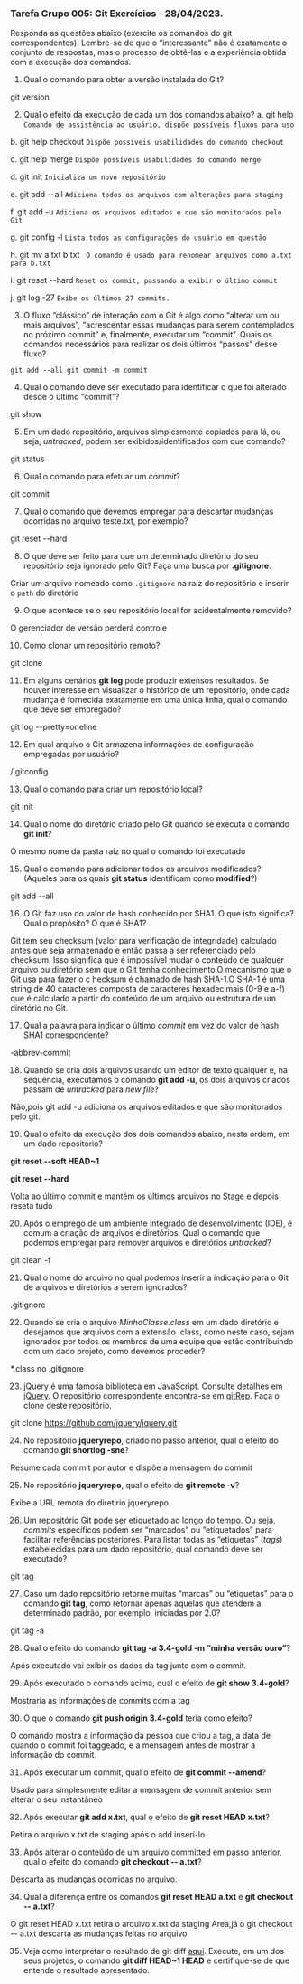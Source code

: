 ### Tarefa Grupo 005: Git Exercícios - 28/04/2023.

Responda as questões abaixo (exercite os comandos do git correspondentes). Lembre-se de que o “interessante” não é exatamente o conjunto de respostas, mas o processo de obtê-las e a experiência obtida com a execução dos comandos.


1. Qual o comando para obter a versão instalada do Git?

git version

2. Qual o efeito da execução de cada um dos comandos abaixo?
  a. git help `Comando de assistência ao usuário, dispõe possíveis fluxos para uso`
  
  b. git help checkout `Dispõe possíveis usabilidades do comando checkout`
  
  c. git help merge `Dispõe possíveis usabilidades do comando merge`
  
  d. git init  `Inicializa um novo repositório`
  
  e. git add --all `Adiciona todos os arquivos com alterações para staging`
  
  f. git add -u `Adiciona os arquivos editados e que são monitorados pelo  Git`
  
  g. git config -l `Lista todos as configurações do usuário em questão`
  
  h. git mv a.txt b.txt ` O comando é usado para renomear arquivos como a.txt para b.txt`
  
  i. git reset --hard ` Reset os commit, passando a exibir o último commit `
  
  j. git log -27 `Exibe os últimos 27 commits.`
 
3. O fluxo “clássico” de interação com o Git é algo como 
“alterar um ou mais arquivos”, 
“acrescentar essas mudanças para serem contemplados no próximo commit” e, finalmente, executar um “commit”. 
Quais os comandos necessários para realizar os dois últimos “passos” desse fluxo?

<code>git add --all
git commit -m commit
</code>

4. Qual o comando deve ser executado para identificar o que foi alterado desde o último “commit”?

git show

5. Em um dado repositório, arquivos simplesmente copiados para lá, ou seja, _untracked_, podem ser exibidos/identificados com que comando?

git status

6. Qual o comando para efetuar um _commit_?

git commit

7. Qual o comando que devemos empregar para descartar mudanças ocorridas no arquivo teste.txt, por exemplo?

git reset --hard

8. O que deve ser feito para que um determinado diretório do seu repositório seja ignorado pelo Git? Faça uma busca por **.gitignore**.

Criar um arquivo nomeado como `.gitignore` na raíz do repositório e inserir o `path` do diretório

9. O que acontece se o seu repositório local for acidentalmente removido?

O gerenciador de versão perderá controle

10. Como clonar um repositório remoto?

git clone

11. Em alguns cenários **git log** pode produzir extensos resultados. 
Se houver interesse em visualizar o histórico de um repositório, onde cada mudança é fornecida exatamente em uma única linha, 
qual o comando que deve ser empregado?

git log --pretty=oneline 

12. Em qual arquivo o Git armazena informações de configuração empregadas por usuário?

/.gitconfig

13. Qual o comando para criar um repositório local?

git init

14. Qual o nome do diretório criado pelo Git quando se executa o comando **git init**?

O mesmo nome da pasta raíz no qual o comando foi executado

15. Qual o comando para adicionar todos os arquivos modificados? (Aqueles para os quais **git status** identificam como **modified**?)

git add --all

16. O Git faz uso do valor de hash conhecido por SHA1. O que isto significa? Qual o propósito? O que é SHA1?

Git tem seu checksum (valor para verificação de integridade) calculado antes que seja armazenado e 
então passa a ser referenciado pelo checksum. Isso significa que é impossível mudar o conteúdo de 
qualquer arquivo ou diretório sem que o Git tenha conhecimento.O mecanismo que o Git usa para fazer o c 
hecksum é chamado de hash SHA-1.O SHA-1 é uma string de 40 caracteres composta de caracteres hexadecimais (0-9 e a-f) 
que é calculado a partir do conteúdo de um arquivo ou estrutura de um diretório no Git.

17. Qual a palavra para indicar o último _commit_ em vez do valor de hash SHA1 correspondente?

-abbrev-commit

18. Quando se cria dois arquivos usando um editor de texto qualquer e, na sequência, 
executamos o comando **git add -u**, os dois arquivos criados passam de _untracked_ para _new file_?

Não,pois git add -u adiciona os arquivos editados e que são monitorados pelo git.

19. Qual o efeito da execução dos dois comandos abaixo, nesta ordem, em um dado repositório?

**git reset --soft HEAD~1**

**git reset --hard**

Volta ao último commit e mantém os últimos arquivos no Stage e depois reseta tudo 

20. Após o emprego de um ambiente integrado de desenvolvimento (IDE), é comum a criação de arquivos e diretórios. 
Qual o comando que podemos empregar para remover arquivos e diretórios _untracked_?

git clean -f

21. Qual o nome do arquivo no qual podemos inserir a indicação para o Git de arquivos e diretórios a serem ignorados?

.gitignore

22. Quando se cria o arquivo _MinhaClasse.class_ em um dado diretório e desejamos que arquivos com a extensão .class, 
como neste caso, sejam ignorados por todos os membros de uma equipe que estão contribuindo com um dado projeto, como devemos proceder?

*.class no .gitignore

23. jQuery é uma famosa biblioteca em JavaScript. Consulte detalhes em [jQuery](http://jquery.com). 
O repositório correspondente encontra-se em [gitRep](https://github.com/jquery/jquery.git). Faça o clone deste repositório.

git clone https://github.com/jquery/jquery.git

24. No repositório **jqueryrepo**, criado no passo anterior, qual o efeito do comando
**git shortlog -sne**?

Resume cada commit por autor e dispõe a mensagem do commit

25. No repositório **jqueryrepo**, qual o efeito de **git remote -v**?

Exibe a URL remota do diretirio jqueryrepo. 

26. Um repositório Git pode ser etiquetado ao longo do tempo. 
Ou seja, _commits_ específicos podem ser “marcados” ou “etiquetados” para facilitar referências posteriores. 
Para listar todas as “etiquetas” (_tags_) estabelecidas para um dado repositório, qual comando deve ser executado?

git tag 

27. Caso um dado repositório retorne muitas “marcas” ou “etiquetas” para o comando **git tag**, 
como retornar apenas aquelas que atendem a determinado padrão, por exemplo, iniciadas por 2.0?

git tag -a 

28. Qual o efeito do comando **git tag -a 3.4-gold -m “minha versão ouro”**?

Após executado vai exibir os dados da tag junto com o commit. 

29. Após executado o comando acima, qual o efeito de **git show 3.4-gold**?

Mostraria as informações de commits com a tag

30. O que o comando **git push origin 3.4-gold** teria como efeito?

O comando mostra a informação da pessoa que criou a tag, a data de quando o commit foi taggeado, e a mensagem antes de mostrar a informação do commit. 

31. Após executar um commit, qual o efeito de **git commit --amend**?

Usado para simplesmente editar a mensagem de commit anterior sem alterar o seu instantâneo

32. Após executar **git add x.txt**, qual o efeito de **git reset HEAD x.txt**?

Retira o arquivo x.txt de staging após o add inserí-lo

33. Após alterar o conteúdo de um arquivo committed em passo anterior, qual o efeito do comando **git checkout -- a.txt**?

Descarta as mudanças ocorridas no arquivo. 

34. Qual a diferença entre os comandos **git reset HEAD a.txt** e **git checkout -- a.txt**?

O git reset HEAD x.txt retira o arquivo x.txt da staging Area,já o git checkout -- a.txt descarta as mudanças feitas no arquivo

35. Veja como interpretar o resultado de git diff [aqui](https://medium.com/therobinkim/how-to-read-a-git-diff-6c87a9dc47c5). Execute, em um dos seus projetos, o comando **git diff HEAD~1 HEAD** e certifique-se de que entende o resultado apresentado.



</DIV/>
